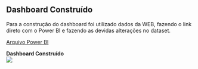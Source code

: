 ## Dashboard Construído

Para a construção do dashboard foi utilizado dados da WEB, fazendo o link direto com o Power BI e fazendo as devidas alterações no dataset.

[Arquivo Power BI](https://github.com/romulovieira777/Power_BI_Funcoes__DAX/blob/main/Relat%C3%B3rio%20IGPM%20Web/Projeto%2002%20IGPM%20Web.pbix)

**Dashboard Construído**
<br>
<img heigth="500" src="https://github.com/romulovieira777/Power_BI_Funcoes__DAX/blob/main/Relat%C3%B3rio%20IGPM%20Web/Dashboard.jpg"/>
<br/>

